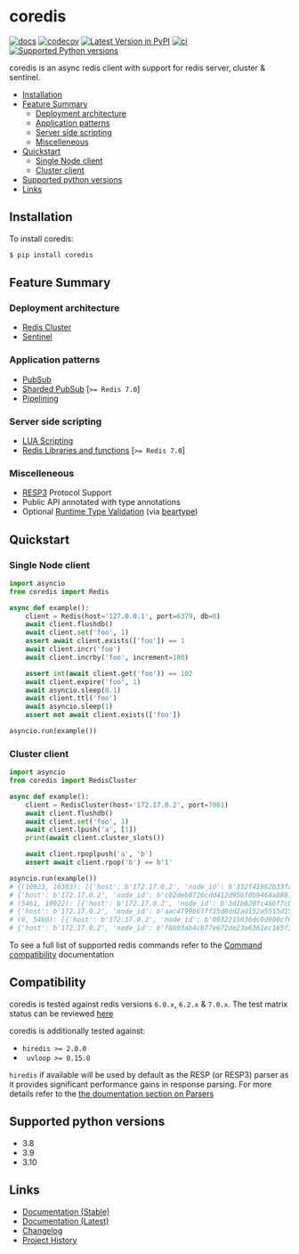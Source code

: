 # coredis

[![docs](https://readthedocs.org/projects/coredis/badge/?version=stable)](https://coredis.readthedocs.org)
[![codecov](https://codecov.io/gh/alisaifee/coredis/branch/master/graph/badge.svg)](https://codecov.io/gh/alisaifee/coredis)
[![Latest Version in PyPI](https://img.shields.io/pypi/v/coredis.svg)](https://pypi.python.org/pypi/coredis/)
[![ci](https://github.com/alisaifee/coredis/workflows/CI/badge.svg?branch=master)](https://github.com/alisaifee/coredis/actions?query=branch%3Amaster+workflow%3ACI)
[![Supported Python versions](https://img.shields.io/pypi/pyversions/coredis.svg)](https://pypi.python.org/pypi/coredis/)

coredis is an async redis client with support for redis server, cluster
& sentinel.

<!-- TOC depthFrom:2 depthTo:6 withLinks:1 updateOnSave:1 orderedList:0 -->

- [Installation](#installation)
- [Feature Summary](#feature-summary)
	- [Deployment architecture](#deployment-architecture)
	- [Application patterns](#application-patterns)
	- [Server side scripting](#server-side-scripting)
	- [Miscelleneous](#miscelleneous)
- [Quickstart](#quickstart)
	- [Single Node client](#single-node-client)
	- [Cluster client](#cluster-client)
- [Supported python versions](#supported-python-versions)
- [Links](#links)

<!-- /TOC -->

## Installation

To install coredis:

```bash
$ pip install coredis
```

## Feature Summary

### Deployment architecture  
- [Redis Cluster](https://coredis.readthedocs.org/en/latest/api.html#cluster)
- [Sentinel](https://coredis.readthedocs.org/en/latest/api.html#sentinel)

### Application patterns
- [PubSub](https://coredis.readthedocs.org/en/latest/api_reference.html#pubsub)
- [Sharded PubSub](https://coredis.readthedocs.org/en/latest/api_reference.html#cluster-pub-sub) [`>= Redis 7.0`]
- [Pipelining](https://coredis.readthedocs.org/en/latest/api_reference.html#pipelines)

### Server side scripting
- [LUA Scripting](https://coredis.readthedocs.org/en/latest/api_reference.html#scripting)
- [Redis Libraries and functions](https://coredis.readthedocs.org/en/latest/api_reference.html#library-functions) [`>= Redis 7.0`]

### Miscelleneous
- [RESP3](https://coredis.readthedocs.org/en/latest/api_reference.html#resp3) Protocol Support
- Public API annotated with type annotations
- Optional [Runtime Type Validation](https://coredis.readthedocs.org/en/latest/api_reference.html#runtime-type-checking) (via [beartype](https://github.com/beartype/beartype))

## Quickstart

### Single Node client

```python
import asyncio
from coredis import Redis

async def example():
    client = Redis(host='127.0.0.1', port=6379, db=0)
    await client.flushdb()
    await client.set('foo', 1)
    assert await client.exists(['foo']) == 1
    await client.incr('foo')
    await client.incrby('foo', increment=100)

    assert int(await client.get('foo')) == 102
    await client.expire('foo', 1)
    await asyncio.sleep(0.1)
    await client.ttl('foo')
    await asyncio.sleep(1)
    assert not await client.exists(['foo'])

asyncio.run(example())
```

### Cluster client

```python
import asyncio
from coredis import RedisCluster

async def example():
    client = RedisCluster(host='172.17.0.2', port=7001)
    await client.flushdb()
    await client.set('foo', 1)
    await client.lpush('a', [1])
    print(await client.cluster_slots())

    await client.rpoplpush('a', 'b')
    assert await client.rpop('b') == b'1'

asyncio.run(example())
# {(10923, 16383): [{'host': b'172.17.0.2', 'node_id': b'332f41962b33fa44bbc5e88f205e71276a9d64f4', 'server_type': 'master', 'port': 7002},
# {'host': b'172.17.0.2', 'node_id': b'c02deb8726cdd412d956f0b9464a88812ef34f03', 'server_type': 'slave', 'port': 7005}],
# (5461, 10922): [{'host': b'172.17.0.2', 'node_id': b'3d1b020fc46bf7cb2ffc36e10e7d7befca7c5533', 'server_type': 'master', 'port': 7001},
# {'host': b'172.17.0.2', 'node_id': b'aac4799b65ff35d8dd2ad152a5515d15c0dc8ab7', 'server_type': 'slave', 'port': 7004}],
# (0, 5460): [{'host': b'172.17.0.2', 'node_id': b'0932215036dc0d908cf662fdfca4d3614f221b01', 'server_type': 'master', 'port': 7000},
# {'host': b'172.17.0.2', 'node_id': b'f6603ab4cb77e672de23a6361ec165f3a1a2bb42', 'server_type': 'slave', 'port': 7003}]}
```

To see a full list of supported redis commands refer to the [Command
compatibility](https://coredis.readthedocs.io/en/stable/compatibility.html)
documentation

Compatibility
-------------

coredis is tested against redis versions `6.0.x`, `6.2.x` & `7.0.x`. The
test matrix status can be reviewed
[here](https://github.com/alisaifee/coredis/actions/workflows/main.yml)

coredis is additionally tested against:

-   `hiredis >= 2.0.0`
-   ` uvloop >= 0.15.0`

`hiredis` if available will be used by default as the RESP (or RESP3) parser
as it provides significant performance gains in response parsing. For more
details refer to the [the doumentation section on Parsers](https://coredis.readthedocs.org/en/stable/api_reference.html#parsers)

## Supported python versions

-   3.8
-   3.9
-   3.10

## Links

- [Documentation (Stable)](http://coredis.readthedocs.org/en/stable)
- [Documentation (Latest)](http://coredis.readthedocs.org/en/latest)
- [Changelog](http://coredis.readthedocs.org/en/stable/release_notes.html)
- [Project History](http://coredis.readthedocs.org/en/stable/history.html)
